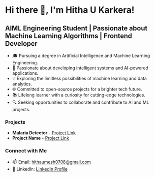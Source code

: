 <!-- Generated by GitHub Profile README Generator -->

# Hi there 👋, I'm Hitha U Karkera!
## AIML Engineering Student | Passionate about Machine Learning Algorithms | Frontend Developer

- 🎓 Pursuing a degree in Artificial Intelligence and Machine Learning Engineering.
- 🤖 Passionate about developing intelligent systems and AI-powered applications.
- 💡 Exploring the limitless possibilities of machine learning and data analytics.
- 🌐 Committed to open-source projects for a brighter tech future.
- 📚 Lifelong learner with a curiosity for cutting-edge technologies.
- 🔍 Seeking opportunities to collaborate and contribute to AI and ML projects.

### Projects

- **Malaria Detector** - [Project Link](project-link)
- **Project Name** - [Project Link](project-link)



### Connect with Me

- 📫 Email: hithaumesh0708@gmail.com
- 💼 LinkedIn: [LinkedIn Profile](https://www.linkedin.com/in/hitha-u-karkera-6a753121b)




